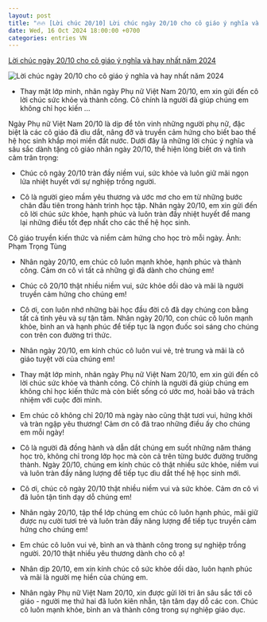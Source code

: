 ```yaml
---
layout: post
title: "🔥🔥 [Lời chúc 20/10] Lời chúc ngày 20/10 cho cô giáo ý nghĩa và hay nhất năm 2024"
date: Wed, 16 Oct 2024 18:00:00 +0700
categories: entries VN
---
```

[Lời chúc ngày 20/10 cho cô giáo ý nghĩa và hay nhất năm 2024](https://vietnamnet.vn/loi-chuc-ngay-20-10-cho-co-giao-y-nghia-va-hay-nhat-nam-2024-2332706.html)

![Lời chúc ngày 20/10 cho cô giáo ý nghĩa và hay nhất năm 2024](https://static-images.vnncdn.net/vps_images_publish/000001/000003/2024/10/17/10-chan-thanh-y-nghia-nhat-17307.jpg?width=0&s=FCjmDWeFzwvt-hZwQMdqGA)

- Thay mặt lớp mình, nhân ngày Phụ nữ Việt Nam 20/10, em xin gửi đến cô lời chúc sức khỏe và thành công. Cô chính là người đã giúp chúng em không chỉ học kiến ...

Ngày Phụ nữ Việt Nam 20/10 là dịp để tôn vinh những người phụ nữ, đặc biệt là các cô giáo đã dìu dắt, nâng đỡ và truyền cảm hứng cho biết bao thế hệ học sinh khắp mọi miền đất nước. Dưới đây là những lời chúc ý nghĩa và sâu sắc dành tặng cô giáo nhân ngày 20/10, thể hiện lòng biết ơn và tình cảm trân trọng:

- Chúc cô ngày 20/10 tràn đầy niềm vui, sức khỏe và luôn giữ mãi ngọn lửa nhiệt huyết với sự nghiệp trồng người.

- Cô là người gieo mầm yêu thương và ước mơ cho em từ những bước chân đầu tiên trong hành trình học tập. Nhân ngày 20/10, em xin gửi đến cô lời chúc sức khỏe, hạnh phúc và luôn tràn đầy nhiệt huyết để mang lại những điều tốt đẹp nhất cho các thế hệ học sinh.

Cô giáo truyền kiến thức và niềm cảm hứng cho học trò mỗi ngày. Ảnh: Phạm Trọng Tùng

- Nhân ngày 20/10, em chúc cô luôn mạnh khỏe, hạnh phúc và thành công. Cảm ơn cô vì tất cả những gì đã dành cho chúng em!

- Chúc cô 20/10 thật nhiều niềm vui, sức khỏe dồi dào và mãi là người truyền cảm hứng cho chúng em!

- Cô ơi, con luôn nhớ những bài học đầu đời cô đã dạy chúng con bằng tất cả tình yêu và sự tận tâm. Nhân ngày 20/10, con chúc cô luôn mạnh khỏe, bình an và hạnh phúc để tiếp tục là ngọn đuốc soi sáng cho chúng con trên con đường tri thức.

- Nhân ngày 20/10, em kính chúc cô luôn vui vẻ, trẻ trung và mãi là cô giáo tuyệt vời của chúng em!

- Thay mặt lớp mình, nhân ngày Phụ nữ Việt Nam 20/10, em xin gửi đến cô lời chúc sức khỏe và thành công. Cô chính là người đã giúp chúng em không chỉ học kiến thức mà còn biết sống có ước mơ, hoài bão và trách nhiệm với cuộc đời mình.

- Em chúc cô không chỉ 20/10 mà ngày nào cũng thật tươi vui, hứng khởi và tràn ngập yêu thương! Cảm ơn cô đã trao những điều ấy cho chúng em mỗi ngày!

- Cô là người đã đồng hành và dẫn dắt chúng em suốt những năm tháng học trò, không chỉ trong lớp học mà còn cả trên từng bước đường trưởng thành. Ngày 20/10, chúng em kính chúc cô thật nhiều sức khỏe, niềm vui và luôn tràn đầy năng lượng để tiếp tục dìu dắt thế hệ học sinh mới.

- Cô ơi, chúc cô ngày 20/10 thật nhiều niềm vui và sức khỏe. Cảm ơn cô vì đã luôn tận tình dạy dỗ chúng em!

- Nhân ngày 20/10, tập thể lớp chúng em chúc cô luôn hạnh phúc, mãi giữ được nụ cười tươi trẻ và luôn tràn đầy năng lượng để tiếp tục truyền cảm hứng cho chúng em!

- Em chúc cô luôn vui vẻ, bình an và thành công trong sự nghiệp trồng người. 20/10 thật nhiều yêu thương dành cho cô ạ!

- Nhân dịp 20/10, em xin kính chúc cô sức khỏe dồi dào, luôn hạnh phúc và mãi là người mẹ hiền của chúng em.

- Nhân ngày Phụ nữ Việt Nam 20/10, xin được gửi lời tri ân sâu sắc tới cô giáo - người mẹ thứ hai đã luôn kiên nhẫn, tận tâm dạy dỗ các con. Chúc cô luôn mạnh khỏe, bình an và thành công trong sự nghiệp giáo dục.


